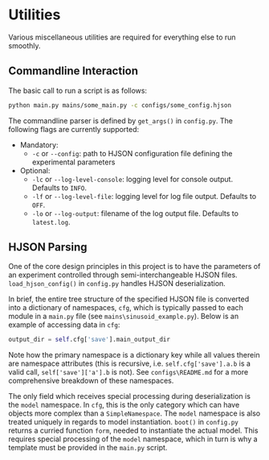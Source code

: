 # Utilities
Various miscellaneous utilities are required for everything else to run smoothly.


## Commandline Interaction
The basic call to run a script is as follows:

```bash
python main.py mains/some_main.py -c configs/some_config.hjson
```

The commandline parser is defined by `get_args()` in `config.py`. The following flags are currently supported:
- Mandatory:
    - `-c` or `--config`: path to HJSON configuration file defining the experimental parameters
- Optional:
    - `-lc` or `--log-level-console`: logging level for console output. Defaults to `INFO`.
    - `-lf` or `--log-level-file`: logging level for log file output. Defaults to `OFF`.
    - `-lo` or `--log-output`: filename of the log output file. Defaults to `latest.log`.


## HJSON Parsing
One of the core design principles in this project is to have the parameters of an experiment controlled through
semi-interchangeable HJSON files. `load_hjson_config()` in `config.py` handles HJSON deserialization.

In brief, the entire tree structure of the specified HJSON file is converted into a dictionary of namespaces, `cfg`,
which is typically passed to each module in a `main.py` file (see `mains\sinusoid_example.py`). Below is an example of
accessing data in `cfg`:

```python
output_dir = self.cfg['save'].main_output_dir
```

Note how the primary namespace is a dictionary key while all values therein are namespace attributes (this is
recursive, i.e. `self.cfg['save'].a.b` is a valid call, `self['save']['a'].b` is not). See `configs\README.md` for a
more comprehensive breakdown of these namespaces.

The only field which receives special processing during deserialization is the `model` namespace. In `cfg`, this is
the only category which can have objects more complex than a `SimpleNamespace`. The `model` namespace is also
treated uniquely in regards to model instantiation. `boot()` in `config.py` returns a curried function `form`, needed
to instantiate the actual model. This requires special processing of the `model` namespace, which in turn is why a
template must be provided in the `main.py` script.
